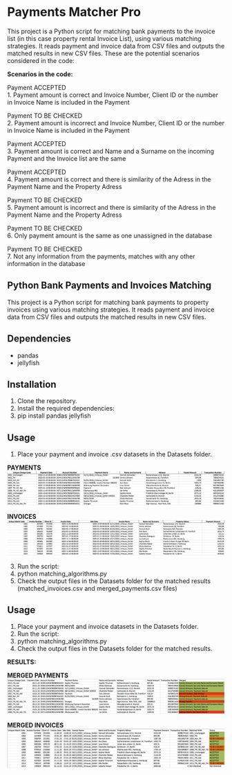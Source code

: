 # Payments Matcher Pro
This project is a Python script for matching bank payments to the invoice list (in this case property rental Invoice List), using various matching strategies. It reads payment and invoice data from CSV files and outputs the matched results in new CSV files.
These are the potential scenarios considered in the code:

**Scenarios in the code:** <br>

Payment ACCEPTED <br>
    1. Payment amount is correct and Invoice Number, Client ID or the number in Invoice Name is included in the Payment 

Payment TO BE CHECKED <br>
    2. Payment amount is incorrect and Invoice Number, Client ID or the number in Invoice Name is included in the Payment

Payment ACCEPTED <br>
    3. Payment amount is correct and Name and a Surname on the incoming Payment and the Invoice list are the same 

Payment ACCEPTED <br>
    4. Payment amount is correct and there is similarity of the Adress in the Payment Name and the Property Adress

Payment TO BE CHECKED <br>
    5. Payment amount is incorrect and there is similarity of the Adress in the Payment Name and the Property Adress

Payment TO BE CHECKED <br>
    6. Only payment amount is the same as one unassigned in the database

Payment TO BE CHECKED <br>
    7. Not any information from the payments, matches with any other information in the database <br>





## Python Bank Payments and Invoices Matching

This project is a Python script for matching bank payments to property invoices using various matching strategies. 
It reads payment and invoice data from CSV files and outputs the matched results in new CSV files.

## Dependencies

- pandas
- jellyfish

## Installation

1. Clone the repository.
2. Install the required dependencies:
3. pip install pandas jellyfish

## Usage

1. Place your payment and invoice .csv datasets in the Datasets folder.

**PAYMENTS**
![payment!](readme-image/payments-image.png)


**INVOICES**
![invoice!](readme-image/invoice_dB-image.png)

3. Run the script:
4. python matching_algorithms.py
5. Check the output files in the Datasets folder for the matched results (matched_invoices.csv and merged_payments.csv files) 

## Usage

1. Place your payment and invoice datasets in the Datasets folder.
2. Run the script:
3. python matching_algorithms.py
4. Check the output files in the Datasets folder for the matched results.

**RESULTS:**

**MERGED PAYMENTS**
![payment!](readme-image/payments_merged.png)


**MERGED INVOICES**
![payment!](readme-image/invoices_merged.png)   
